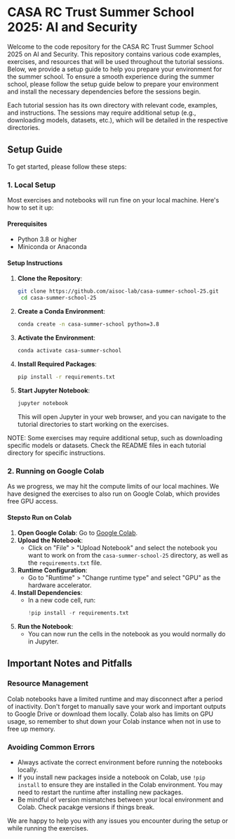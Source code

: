 # CASA RC Trust Summer School 2025: AI and Security

Welcome to the code repository for the CASA RC Trust Summer School 2025 on AI and Security. This repository contains various code examples, exercises, and resources that will be used throughout the tutorial sessions. 
Below, we provide a setup guide to help you prepare your environment for the summer school.
To ensure a smooth experience during the summer school, please follow the setup guide below to prepare your environment and install the necessary dependencies before the sessions begin.


Each tutorial session has its own directory with relevant code, examples, and instructions.
The sessions may require additional setup (e.g., downloading models, datasets, etc.), which will be detailed in the respective directories.


## Setup Guide
To get started, please follow these steps:

### 1. Local Setup
Most exercises and notebooks will run fine on your local machine. Here's how to set it up:

#### Prerequisites
- Python 3.8 or higher
- Miniconda or Anaconda

#### Setup Instructions
1. **Clone the Repository**:
   ```bash
   git clone https://github.com/aisoc-lab/casa-summer-school-25.git
    cd casa-summer-school-25
    ```
2. **Create a Conda Environment**:
    ```bash
    conda create -n casa-summer-school python=3.8
    ```
3. **Activate the Environment**:
    ```bash
    conda activate casa-summer-school
    ```
4. **Install Required Packages**:
    ```bash
    pip install -r requirements.txt
    ```
5. **Start Jupyter Notebook**:
    ```bash
    jupyter notebook
    ```
   This will open Jupyter in your web browser, and you can navigate to the tutorial directories to start working on the exercises.


NOTE: Some exercises may require additional setup, such as downloading specific models or datasets. Check the README files in each tutorial directory for specific instructions.

### 2. Running on Google Colab
As we progress, we may hit the compute limits of our local machines. We have designed the exercises to also run on Google Colab, which provides free GPU access.

#### Stepsto Run on Colab
1. **Open Google Colab**:
   Go to [Google Colab](https://colab.research.google.com/).
2. **Upload the Notebook**:
   - Click on "File" > "Upload Notebook" and select the notebook you want to work on from the `casa-summer-school-25` directory, as well as the `requirements.txt` file.
3. **Runtime Configuration**:
   - Go to "Runtime" > "Change runtime type" and select "GPU" as the hardware accelerator.
4. **Install Dependencies**:
    - In a new code cell, run:
      ```python
      !pip install -r requirements.txt
      ```
5. **Run the Notebook**:
   - You can now run the cells in the notebook as you would normally do in Jupyter.


## Important Notes and Pitfalls

### Resource Management
Colab notebooks have a limited runtime and may disconnect after a period of inactivity.
Don't forget to manually save your work and important outputs to Google Drive or download them locally. 
Colab also has limits on GPU usage, so remember to shut down your Colab instance when not in use to free up memory.

### Avoiding Common Errors
* Always activate the correct environment before running the notebooks locally.
* If you install new packages inside a notebook on Colab, use `!pip install` to ensure they are installed in the Colab environment. You may need to restart the runtime after installing new packages.
* Be mindful of version mismatches between your local environment and Colab. Check pacakge versions if things break.

We are happy to help you with any issues you encounter during the setup or while running the exercises.



